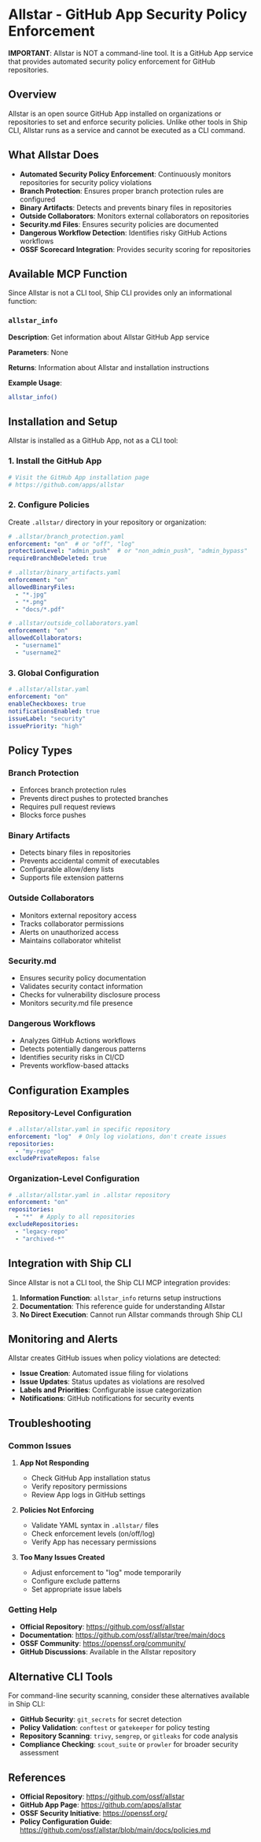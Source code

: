 # Allstar - GitHub App Security Policy Enforcement

**IMPORTANT**: Allstar is NOT a command-line tool. It is a GitHub App service that provides automated security policy enforcement for GitHub repositories.

## Overview

Allstar is an open source GitHub App installed on organizations or repositories to set and enforce security policies. Unlike other tools in Ship CLI, Allstar runs as a service and cannot be executed as a CLI command.

## What Allstar Does

- **Automated Security Policy Enforcement**: Continuously monitors repositories for security policy violations
- **Branch Protection**: Ensures proper branch protection rules are configured
- **Binary Artifacts**: Detects and prevents binary files in repositories
- **Outside Collaborators**: Monitors external collaborators on repositories
- **Security.md Files**: Ensures security policies are documented
- **Dangerous Workflow Detection**: Identifies risky GitHub Actions workflows
- **OSSF Scorecard Integration**: Provides security scoring for repositories

## Available MCP Function

Since Allstar is not a CLI tool, Ship CLI provides only an informational function:

### `allstar_info`
**Description**: Get information about Allstar GitHub App service

**Parameters**: None

**Returns**: Information about Allstar and installation instructions

**Example Usage**:
```bash
allstar_info()
```

## Installation and Setup

Allstar is installed as a GitHub App, not as a CLI tool:

### 1. Install the GitHub App
```bash
# Visit the GitHub App installation page
# https://github.com/apps/allstar
```

### 2. Configure Policies
Create `.allstar/` directory in your repository or organization:

```yaml
# .allstar/branch_protection.yaml
enforcement: "on"  # or "off", "log"
protectionLevel: "admin_push"  # or "non_admin_push", "admin_bypass"
requireBranchBeDeleted: true
```

```yaml
# .allstar/binary_artifacts.yaml  
enforcement: "on"
allowedBinaryFiles:
  - "*.jpg"
  - "*.png"
  - "docs/*.pdf"
```

```yaml
# .allstar/outside_collaborators.yaml
enforcement: "on"
allowedCollaborators:
  - "username1"
  - "username2"
```

### 3. Global Configuration
```yaml
# .allstar/allstar.yaml
enforcement: "on"
enableCheckboxes: true
notificationsEnabled: true
issueLabel: "security"
issuePriority: "high"
```

## Policy Types

### Branch Protection
- Enforces branch protection rules
- Prevents direct pushes to protected branches
- Requires pull request reviews
- Blocks force pushes

### Binary Artifacts
- Detects binary files in repositories
- Prevents accidental commit of executables
- Configurable allow/deny lists
- Supports file extension patterns

### Outside Collaborators
- Monitors external repository access
- Tracks collaborator permissions
- Alerts on unauthorized access
- Maintains collaborator whitelist

### Security.md
- Ensures security policy documentation
- Validates security contact information
- Checks for vulnerability disclosure process
- Monitors security.md file presence

### Dangerous Workflows
- Analyzes GitHub Actions workflows
- Detects potentially dangerous patterns
- Identifies security risks in CI/CD
- Prevents workflow-based attacks

## Configuration Examples

### Repository-Level Configuration
```yaml
# .allstar/allstar.yaml in specific repository
enforcement: "log"  # Only log violations, don't create issues
repositories:
  - "my-repo"
excludePrivateRepos: false
```

### Organization-Level Configuration
```yaml
# .allstar/allstar.yaml in .allstar repository
enforcement: "on"
repositories:
  - "*"  # Apply to all repositories
excludeRepositories:
  - "legacy-repo"
  - "archived-*"
```

## Integration with Ship CLI

Since Allstar is not a CLI tool, the Ship CLI MCP integration provides:

1. **Information Function**: `allstar_info` returns setup instructions
2. **Documentation**: This reference guide for understanding Allstar
3. **No Direct Execution**: Cannot run Allstar commands through Ship CLI

## Monitoring and Alerts

Allstar creates GitHub issues when policy violations are detected:

- **Issue Creation**: Automated issue filing for violations
- **Issue Updates**: Status updates as violations are resolved
- **Labels and Priorities**: Configurable issue categorization
- **Notifications**: GitHub notifications for security events

## Troubleshooting

### Common Issues

1. **App Not Responding**
   - Check GitHub App installation status
   - Verify repository permissions
   - Review App logs in GitHub settings

2. **Policies Not Enforcing**
   - Validate YAML syntax in `.allstar/` files
   - Check enforcement levels (on/off/log)
   - Verify App has necessary permissions

3. **Too Many Issues Created**
   - Adjust enforcement to "log" mode temporarily
   - Configure exclude patterns
   - Set appropriate issue labels

### Getting Help

- **Official Repository**: https://github.com/ossf/allstar
- **Documentation**: https://github.com/ossf/allstar/tree/main/docs
- **OSSF Community**: https://openssf.org/community/
- **GitHub Discussions**: Available in the Allstar repository

## Alternative CLI Tools

For command-line security scanning, consider these alternatives available in Ship CLI:

- **GitHub Security**: `git_secrets` for secret detection
- **Policy Validation**: `conftest` or `gatekeeper` for policy testing
- **Repository Scanning**: `trivy`, `semgrep`, or `gitleaks` for code analysis
- **Compliance Checking**: `scout_suite` or `prowler` for broader security assessment

## References

- **Official Repository**: https://github.com/ossf/allstar
- **GitHub App Page**: https://github.com/apps/allstar
- **OSSF Security Initiative**: https://openssf.org/
- **Policy Configuration Guide**: https://github.com/ossf/allstar/blob/main/docs/policies.md